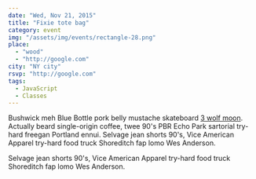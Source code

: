 ```yaml
---
date: "Wed, Nov 21, 2015"
title: "Fixie tote bag"
category: event
img: "/assets/img/events/rectangle-28.png"
place: 
  - "wood"
  - "http://google.com"
city: "NY city"
rsvp: "http://google.com"
tags: 
  - JavaScript
  - Classes
---
```


Bushwick meh Blue Bottle pork belly mustache skateboard [3 wolf moon](). Actually beard single-origin coffee, 
twee 90's PBR Echo Park sartorial try-hard freegan Portland ennui. Selvage jean shorts 90's, Vice American 
Apparel try-hard food truck Shoreditch fap lomo Wes Anderson.

Selvage jean shorts 90's, Vice American Apparel try-hard food truck Shoreditch fap lomo Wes Anderson.